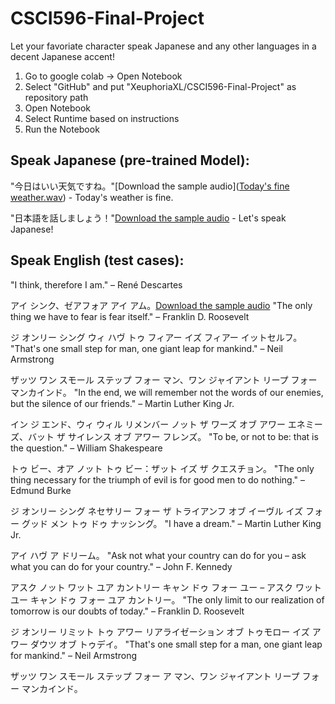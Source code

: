 # CSCI596-Final-Project
Let your favoriate character speak Japanese and any other languages in a decent Japanese accent!

1. Go to google colab -> Open Notebook
2. Select "GitHub" and put "XeuphoriaXL/CSCI596-Final-Project" as repository path
3. Open Notebook
4. Select Runtime based on instructions
5. Run the Notebook

Speak Japanese (pre-trained Model):
-
"今日はいい天気ですね。"[Download the sample audio]([Today's fine weather.wav](https://github.com/XeuphoriaXL/CSCI596-Final-Project/blob/main/Today's%20fine%20weather.wav)) - Today's weather is fine.

"日本語を話しましょう！"[Download the sample audio](https://github.com/XeuphoriaXL/CSCI596-Final-Project/blob/main/Let's%20speak%20Japanese.wav) - Let's speak Japanese!

Speak English (test cases):
-
"I think, therefore I am." – René Descartes

アイ シンク、ゼアフォア アイ アム。[Download the sample audio](https://github.com/XeuphoriaXL/CSCI596-Final-Project/blob/main/I%20think%20therefore%20I%20am.wav)
"The only thing we have to fear is fear itself." – Franklin D. Roosevelt

ジ オンリー シング ウィ ハヴ トゥ フィアー イズ フィアー イットセルフ。
"That's one small step for man, one giant leap for mankind." – Neil Armstrong

ザッツ ワン スモール ステップ フォー マン、ワン ジャイアント リープ フォー マンカインド。
"In the end, we will remember not the words of our enemies, but the silence of our friends." – Martin Luther King Jr.

イン ジ エンド、ウィ ウィル リメンバー ノット ザ ワーズ オブ アワー エネミーズ、バット ザ サイレンス オブ アワー フレンズ。
"To be, or not to be: that is the question." – William Shakespeare

トゥ ビー、オア ノット トゥ ビー：ザット イズ ザ クエスチョン。
"The only thing necessary for the triumph of evil is for good men to do nothing." – Edmund Burke

ジ オンリー シング ネセサリー フォー ザ トライアンフ オブ イーヴル イズ フォー グッド メン トゥ ドゥ ナッシング。
"I have a dream." – Martin Luther King Jr.

アイ ハヴ ア ドリーム。
"Ask not what your country can do for you – ask what you can do for your country." – John F. Kennedy

アスク ノット ワット ユア カントリー キャン ドゥ フォー ユー – アスク ワット ユー キャン ドゥ フォー ユア カントリー。
"The only limit to our realization of tomorrow is our doubts of today." – Franklin D. Roosevelt

ジ オンリー リミット トゥ アワー リアライゼーション オブ トゥモロー イズ アワー ダウツ オブ トゥデイ。
"That's one small step for a man, one giant leap for mankind." – Neil Armstrong

ザッツ ワン スモール ステップ フォー ア マン、ワン ジャイアント リープ フォー マンカインド。
